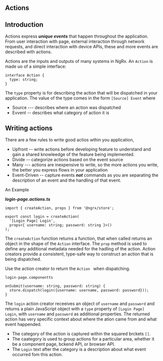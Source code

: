 ## Actions
## Introduction
Actions express ___unique events___ that happen throughout the application. From user interaction with page, external interaction through network requests, and direct interaction with device APIs, these and more events are described with actions. 

Actions are the inputs and outputs of many systems in NgRx. An `Action` is made uo of a simple interface:

```
interface Action {
  type: string;
}
```

The `type` property is for describing the action that will be dispatched in your application. The value of the type comes in the form `[Source] Event` where
- Source --- describes where an action was dispatched
- Evvent -- describes what category of action it is

## Writing actions
There are a few rules to write good actios wthin you application,
- Upfront -- write actions before developing feature to understand and gain a shared knowleedge of the feature being implemented.
- Divide -- categorize actions based on the event source
- Many --- actions are inexpensive to write, so the more actions you write, the better you express flows in your application
- Event-Driven -- capture events ___not___ commands as you are separating the description of an event and the handling of that event.

An Example

___login-page.actions.ts___
```
import { createAction, props } from '@ngrx/store';

export const login = createAction(
  '[Login Page] Login',
  props<{ username: string; password: string }>()
);

```

The `createAction` function returns a function, that when called returns an object in the shape of the `Action` interface. The `prop` method is used to define any additional metadata needed for the hadling of the action. Action creators provide a consistent, type-safe way to construct an action that is being dispatched.

Use the action creator to return the `Action ` when dispatching.

`login-page.componentts`
```
onSubmit(username: string, password: string) {
  store.dispatch(login({username: username, password: password}));
}
```

The `login` action creator receeives an object of `username` and `password` and returns a plain JavaScript object with a `type` property of `[Login Page] Login`, with `username` and `password` as additional properties. The returned action has very specific context about where the ation came from and what event happended.
- The category of the action is captured within the squared brckets `[]`.
- The caategory is used to group actions for a particular area, whether it be a component page, bckend API, or browser API.
- The `Login` text after the category is a description about what event occurred fom this action.

